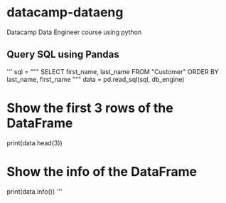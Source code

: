 # datacamp-dataeng
Datacamp Data Engineer course using python

## Query SQL using Pandas
'''
sql = """
SELECT first_name, last_name FROM "Customer"
ORDER BY last_name, first_name
"""
data = pd.read_sql(sql, db_engine)

# Show the first 3 rows of the DataFrame
print(data.head(3))

# Show the info of the DataFrame
print(data.info())
'''

